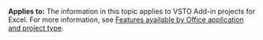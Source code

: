   **Applies to:** The information in this topic applies to VSTO Add\-in projects for Excel. For more information, see [Features available by Office application and project type](../../vsto/features-available-by-office-application-and-project-type.md).

